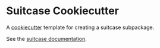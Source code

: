 # Suitcase Cookiecutter

A [cookiecutter](https://github.com/audreyr/cookiecutter) template for creating
a suitcase subpackage.

See the [suitcase documentation](https://nsls-ii.github.io/suitcase).
